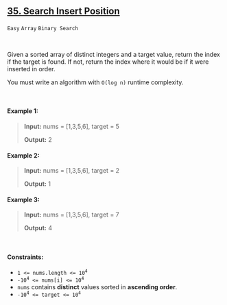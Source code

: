 ## [35. Search Insert Position](https://leetcode.com/problems/search-insert-position/)

<code>Easy</code> <code>Array</code> <code>Binary Search</code>

<br>

Given a sorted array of distinct integers and a target value, return the index if the target is found. If not, return the index where it would be if it were inserted in order.

You must write an algorithm with <code>O(log n)</code> runtime complexity.

<br>

#### Example 1:

> __Input:__ nums = [1,3,5,6], target = 5
>
> __Output:__ 2

#### Example 2:

> __Input:__ nums = [1,3,5,6], target = 2
>
> __Output:__ 1

#### Example 3:

> __Input:__ nums = [1,3,5,6], target = 7
>
> __Output:__ 4

<br>

#### Constraints:

- <code>1 <= nums.length <= 10<sup>4</sup></code>
- <code>-10<sup>4</sup> <= nums[i] <= 10<sup>4</sup></code>
- <code>nums</code> contains __distinct__ values sorted in __ascending order__.
- <code>-10<sup>4</sup> <= target <= 10<sup>4</sup></code>